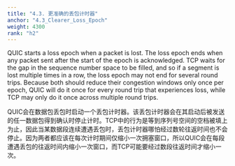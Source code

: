 ```yaml
---
title: "4.3. 更准确的丢包计时器"
anchor: "4.3_Clearer_Loss_Epoch"
weight: 4300
rank: "h2"
---
```


QUIC starts a loss epoch when a packet is lost. The loss epoch ends when any packet sent after the start of the epoch is acknowledged. TCP waits for the gap in the sequence number space to be filled, and so if a segment is lost multiple times in a row, the loss epoch may not end for several round trips. Because both should reduce their congestion windows only once per epoch, QUIC will do it once for every round trip that experiences loss, while TCP may only do it once across multiple round trips.

QUIC会在数据包丢包时启动一个丢包计时器。该丢包计时器会在其启动后被发送的任一数据包得到确认时停止计时。TCP中的行为是等到序列号空间的空档被填上为止，因此当某数据段连续遭遇丢包时，丢包计时器哪怕经过数轮往返时间也不会停止。因为两者都应该在每次计时期间仅缩小一次拥塞窗口，所以QUIC会在每段遭遇丢包的往返时间内缩小一次窗口，而TCP可能要经过数段往返时间才缩小一次。
